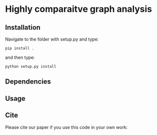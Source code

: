 # Highly comparaitve graph analysis


## Installation

Navigate to the folder with setup.py and type:

```pip install .```

and then type:

```python setup.py install```

## Dependencies


## Usage


## Cite

Please cite our paper if you use this code in your own work:

```

```
